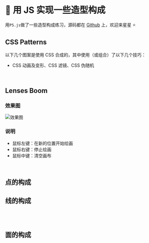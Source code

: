 # 🍥 用 JS 实现一些造型构成

用`P5.js`做了一些造型构成练习，源码都在 [Github](https://github.com/Lionad-Morotar/blogs/tree/master/blogs/.vuepress/components) 上，欢迎来星星 ⭐

## CSS Patterns

以下几个图案是使用 CSS 合成的，其中使用（或组合）了以下几个技巧：

-   CSS 动画及变形、CSS 滤镜、CSS 伪随机

<br />

<Article-A200403-CSSPatterns />
<Article-A200403-CSSPatterns-2 />

## Lenses Boom

### 效果图

<img
  srcset="
    http://blog-image.obs.cn-east-3.myhuaweicloud.com/mgear/image/2020-04-03-10-48-22_480.png 480w,
    http://blog-image.obs.cn-east-3.myhuaweicloud.com/mgear/image/2020-04-03-10-48-22_960.png 960w,
    http://blog-image.obs.cn-east-3.myhuaweicloud.com/mgear/image/2020-04-03-10-48-22_1440.png 1440w"
  src="http://blog-image.obs.cn-east-3.myhuaweicloud.com/mgear/image/2020-04-03-10-48-22_1440.png"
  alt="效果图"
/>

### 说明

-   鼠标左键：在新的位置开始绘画
-   鼠标右键：停止绘画
-   鼠标中键：清空画布

<br />

<Article-A200403-LensesBoom />

## 点的构成

<Article-A200403-DotBasic />

## 线的构成

<Article-A200403-LineBasic />

<br />

<Article-A200403-LineBasic-2 />

<br />

<Article-A200403-LineBasic-3 />

## 面的构成

<Article-A200403-AreaBasic-1 />

<br />

<Article-A200403-AreaBasic-2 />
